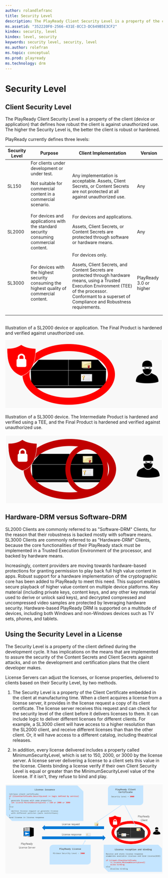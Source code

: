 ```yaml
---
author: rolandlefranc
title: Security Level
description: The PlayReady Client Security Level is a property of the client (device or application) that defines how robust the client is against unauthorized use.
ms.assetid: "352220F0-2566-431E-8CC3-DC649B5E3CF2"
kindex: security, level
kindex: level, security
keywords: security level, security, level
ms.author: rolefran
ms.topic: conceptual
ms.prod: playready
ms.technology: drm
---
```


# Security Level

## Client Security Level

The PlayReady Client Security Level is a property of the client (device or application) that defines how robust the client is against unauthorized use. The higher the Security Level is, the better the client is robust or hardened.

PlayReady currently defines three levels:

|Security Level|Purpose|Client Implementation|Version|
| --- | --- | --- | --- |
|SL150|For clients under development or under test. <p/>Not suitable for commercial content in a commercial scenario.|Any implementation is acceptable. Assets, Client Secrets, or Content Secrets are not protected at all against unauthorized use.|Any|
|SL2000|For devices and applications with the standard security consuming commercial content.|For devices and applications.<p/>Assets, Client Secrets, or Content Secrets are protected through software or hardware means.|Any|
|SL3000|For devices with the highest security consuming the highest quality of commercial content.|For devices only.<p/>Assets, Client Secrets, and Content Secrets are protected through hardware means, using a Trusted Execution Environment (TEE) of the processor. Conformant to a superset of Compliance and Robustness requirements.|PlayReady 3.0 or higher|

<br />
Illustration of a SL2000 device or application. The Final Product is hardened and verified against unauthorized use.

![Illustration of a SL2000 device. The Final Product is hardened against unauthorized use](../images/security_level_2000.png)

Illustration of a SL3000 device. The Intermediate Product is hardened and verified using a TEE, and the Final Product is hardened and verified against unauthorized use.

![Illustration of a SL3000 device.The Intermediate Product is hardened and verified using a TEE, and the Final Product is hardened and verified against unauthorized use](../images/security_level_3000.png)

<a id="hardwarevssoftware"></a>
## Hardware-DRM versus Software-DRM
SL2000 Clients are commonly referred to as "Software-DRM" Clients, for the reason that their robustness is backed mostly with software means.
SL3000 Clients are commonly referred to as "Hardware-DRM" Clients, because the core functionalities of their PlayReady stack must be implemented in a Trusted Execution Environment of the processor, and backed by hardware means.

Increasingly, content providers are moving towards hardware-based protections for granting permission to play back full high value content in apps. Robust support for a hardware implementation of the cryptographic core has been added to PlayReady to meet this need. This support enables secure playback of higher value content on multiple device platforms. Key material (including private keys, content keys, and any other key material used to derive or unlock said keys), and decrypted compressed and uncompressed video samples are protected by leveraging hardware security. Hardware-based PlayReady DRM is supported on a multitude of devices, including both Windows and non-Windows devices such as TV sets, phones, and tablets.


<a id="securitylevelpolicy"></a>
## Using the Security Level in a License
The Security Level is a property of the client defined during the development cycle. It has implications on the means that are implemented to assure the security of the Content Secrets and Client Secrets against attacks, and on the development and certification plans that the client developer makes.

License Servers can adjust the licenses, or license properties, delivered to clients based on their Security Level, by two methods.

   1. The Security Level is a property of the Client Certificate embedded in the client at manufacturing time. When a client acquires a license from a license server, it provides in the license request a copy of its client certificate. The license server receives this request and can check for the security level of the client before it delivers licenses to them. It can include logic to deliver different licenses for different clients. For example, a SL3000 client will have access to a higher resolution than the SL2000 client, and receive different licenses than than the other client. Or, it will have access to a different catalog, including theatrical releases.

   2. In addition, every license delivered includes a property called MinimumSecurityLevel, which is set to 150, 2000, or 3000 by the license server. A license server delivering a license to a client sets this value in the license. Clients binding a license verify if their own Client Security Level is equal or greater than the MinimumSecurityLevel value of the license. If it isn't, they refuse to bind and play.

![Illustration of the security levels](../images/security_level.png)
